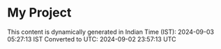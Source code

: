 # My Project

This content is dynamically generated in Indian Time (IST): 2024-09-03 05:27:13 IST
Converted to UTC: 2024-09-02 23:57:13 UTC
